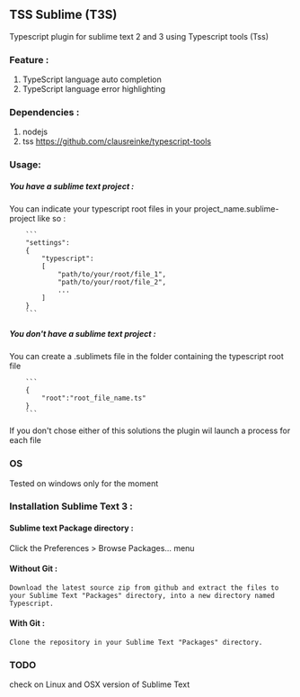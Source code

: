 TSS Sublime (T3S)
----------------------------------------------------------------------------

Typescript plugin for sublime text 2 and 3 using Typescript tools (Tss)


### Feature :
1. TypeScript language auto completion
2. TypeScript language error highlighting


### Dependencies :
1. nodejs
2. tss https://github.com/clausreinke/typescript-tools

### Usage:
	
##### You have a sublime text project :
You can indicate your typescript root files in your project_name.sublime-project like so :
			
		```
		"settings":
		{
			"typescript":
			[
				"path/to/your/root/file_1",
				"path/to/your/root/file_2",
				...
			]
		}
		```

##### You don't have a sublime text project :
You can create a .sublimets file in the folder containing the typescript root file

		```
		{
			"root":"root_file_name.ts"
		}
		```

If you don't chose either of this solutions the plugin wil launch a process for each file


### OS
Tested on windows only for the moment


### Installation Sublime Text 3 :

#### Sublime text Package directory :
Click the Preferences > Browse Packages… menu


#### Without Git : 
	Download the latest source zip from github and extract the files to your Sublime Text "Packages" directory, into a new directory named Typescript.

#### With Git : 
	Clone the repository in your Sublime Text "Packages" directory.



### TODO
check on Linux and OSX version of Sublime Text

